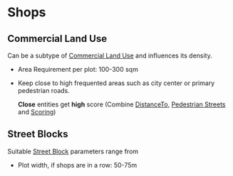 # Shops

## Commercial Land Use
Can be a subtype of [Commercial Land Use]() and influences its density.

* Area Requirement per plot: 100-300 sqm

* Keep close to high frequented areas such as city center or primary pedestrian roads.
  
  **Close** entities get **high** score (Combine [DistanceTo](), [Pedestrian Streets]() and [Scoring]())

## Street Blocks
Suitable [Street Block]() parameters range from

* Plot width, if shops are in a row: 50-75m